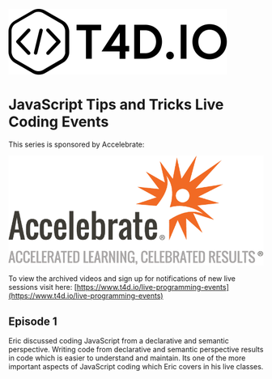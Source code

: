 ![T4D.IO Logo](images/t4d-io-logo-black.svg "T4D.IO Logo")

# JavaScript Tips and Tricks Live Coding Events

This series is sponsored by Accelebrate:

![Accelebrate Logo](images/accelebrate.png "Accelebrate Logo")

To view the archived videos and sign up for notifications of new live sessions visit here: [https://www.t4d.io/live-programming-events](https://www.t4d.io/live-programming-events)

## Episode 1

Eric discussed coding JavaScript from a declarative and semantic perspective. Writing code from declarative and semantic perspective results in code which is easier to understand and maintain. Its one of the more important aspects of JavaScript coding which Eric covers in his live classes.